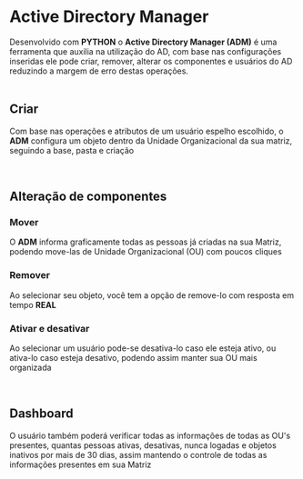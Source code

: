<h1>Active Directory Manager</h1>

<div>
Desenvolvido com <b>PYTHON</b> o <b>Active Directory Manager (ADM)</b> é uma ferramenta que auxilia na utilização do AD, com base nas configurações inseridas ele pode
criar, remover, alterar os componentes e usuários do AD reduzindo a margem de erro destas operações.
</div><br>


<h2>Criar</h2>

<p>Com base nas operações e atributos de um usuário espelho escolhido, o <b>ADM</b> configura um objeto dentro da Unidade Organizacional da sua matriz, seguindo
a base, pasta e criação</p><br>

<h2>Alteração de componentes</h2>

<h3>Mover</h3>
<p>O <b>ADM</b> informa graficamente todas as pessoas já criadas na sua Matriz, podendo move-las de Unidade Organizacional (OU) com poucos cliques</p>

<h3>Remover</h3>
<p> Ao selecionar seu objeto, você tem a opção de remove-lo com resposta em tempo <b>REAL</b></p>

<h3>Ativar e desativar</h3>

<p>Ao selecionar um usuário pode-se desativa-lo caso ele esteja ativo, ou ativa-lo caso esteja desativo, podendo assim manter sua OU mais organizada</p><br>

<h2>Dashboard</h2>

<p>O usuário também poderá verificar todas as informações de todas as OU's presentes, quantas pessoas ativas, desativas, nunca logadas e objetos inativos por mais de 30 dias, assim mantendo o controle de todas as informações presentes em sua Matriz</p>


